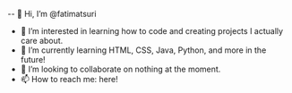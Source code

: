 -- 👋 Hi, I’m @fatimatsuri
- 👀 I’m interested in learning how to code and creating projects I actually care about.
- 🌱 I’m currently learning HTML, CSS, Java, Python, and more in the future!
- 💞️ I’m looking to collaborate on nothing at the moment.
- 📫 How to reach me: here! 

<!---
fiorefee/fiorefee is a ✨ special ✨ repository because its `README.md` (this file) appears on your GitHub profile.
You can click the Preview link to take a look at your changes.
--->
